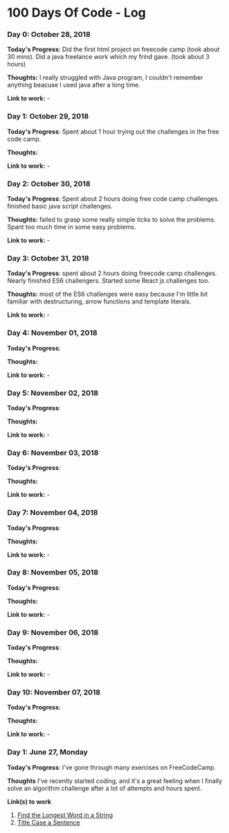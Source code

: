# 100 Days Of Code - Log

### Day 0: October 28, 2018

**Today's Progress**: Did the first html project on freecode camp (took about 30 mins). Did a java freelance work which my frind gave. (took about 3 hours)

**Thoughts:** I really struggled with Java program, I couldn't remember anything beacuse I used java after a long time.

**Link to work:** -



### Day 1: October 29, 2018

**Today's Progress**: Spent about 1 hour trying out the challenges in the free code camp. 

**Thoughts:** 

**Link to work:** -



### Day 2: October 30, 2018

**Today's Progress**: Spent about 2 hours doing free code camp challenges. finished basic java script challenges.

**Thoughts:** failed to grasp some really simple ticks to solve the problems. Spant too much time in some easy problems.

**Link to work:** -



### Day 3: October 31, 2018

**Today's Progress**: spent about 2 hours doing freecode camp challenges. Nearly finished ES6 challengers. Started some React js challenges too.

**Thoughts:** most of the ES6 challenges were easy because I'm little bit familiar with destructuring, arrow functions and template literals.

**Link to work:** -



### Day 4: November 01, 2018

**Today's Progress**: 

**Thoughts:** 

**Link to work:** -



### Day 5: November 02, 2018

**Today's Progress**: 

**Thoughts:** 

**Link to work:** -



### Day 6: November 03, 2018

**Today's Progress**: 

**Thoughts:** 

**Link to work:** -



### Day 7: November 04, 2018

**Today's Progress**: 

**Thoughts:** 

**Link to work:** -



### Day 8: November 05, 2018

**Today's Progress**: 

**Thoughts:** 

**Link to work:** -



### Day 9: November 06, 2018

**Today's Progress**: 

**Thoughts:** 

**Link to work:** -



### Day 10: November 07, 2018

**Today's Progress**: 

**Thoughts:** 

**Link to work:** -




### Day 1: June 27, Monday

**Today's Progress**: I've gone through many exercises on FreeCodeCamp.

**Thoughts** I've recently started coding, and it's a great feeling when I finally solve an algorithm challenge after a lot of attempts and hours spent.

**Link(s) to work**
1. [Find the Longest Word in a String](https://www.freecodecamp.com/challenges/find-the-longest-word-in-a-string)
2. [Title Case a Sentence](https://www.freecodecamp.com/challenges/title-case-a-sentence)

